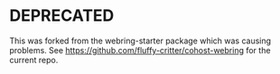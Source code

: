 # DEPRECATED

This was forked from the webring-starter package which was causing problems. See https://github.com/fluffy-critter/cohost-webring for the current repo.
